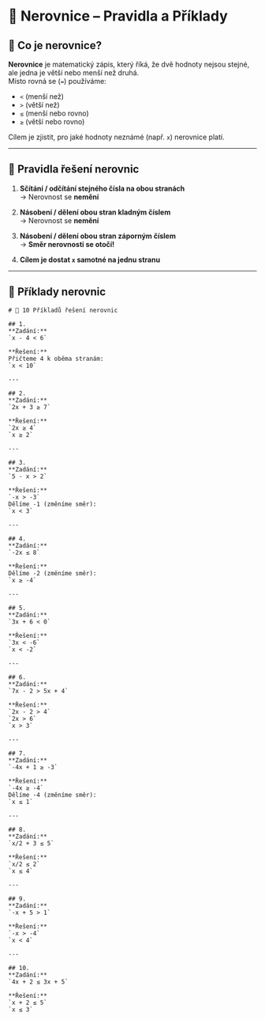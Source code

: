 # 📘 Nerovnice – Pravidla a Příklady

## 🔹 Co je nerovnice?

**Nerovnice** je matematický zápis, který říká, že dvě hodnoty nejsou stejné, ale jedna je větší nebo menší než druhá.  
Místo rovná se (`=`) používáme:

- `<`  (menší než)  
- `>`  (větší než)  
- `≤`  (menší nebo rovno)  
- `≥`  (větší nebo rovno)

Cílem je zjistit, pro jaké hodnoty neznámé (např. `x`) nerovnice platí.

---

## 📏 Pravidla řešení nerovnic

1. **Sčítání / odčítání stejného čísla na obou stranách**  
   → Nerovnost se **nemění**

2. **Násobení / dělení obou stran kladným číslem**  
   → Nerovnost se **nemění**

3. **Násobení / dělení obou stran záporným číslem**  
   → **Směr nerovnosti se otočí!**

4. **Cílem je dostat `x` samotné na jednu stranu**

***

## 🧮 Příklady nerovnic

````
# 🧮 10 Příkladů řešení nerovnic

## 1.
**Zadání:**  
`x - 4 < 6`  

**Řešení:**  
Přičteme 4 k oběma stranám:  
`x < 10`

---

## 2.
**Zadání:**  
`2x + 3 ≥ 7`  

**Řešení:**  
`2x ≥ 4`  
`x ≥ 2`

---

## 3.
**Zadání:**  
`5 - x > 2`  

**Řešení:**  
`-x > -3`  
Dělíme -1 (změníme směr):  
`x < 3`

---

## 4.
**Zadání:**  
`-2x ≤ 8`  

**Řešení:**  
Dělíme -2 (změníme směr):  
`x ≥ -4`

---

## 5.
**Zadání:**  
`3x + 6 < 0`  

**Řešení:**  
`3x < -6`  
`x < -2`

---

## 6.
**Zadání:**  
`7x - 2 > 5x + 4`  

**Řešení:**  
`2x - 2 > 4`  
`2x > 6`  
`x > 3`

---

## 7.
**Zadání:**  
`-4x + 1 ≥ -3`  

**Řešení:**  
`-4x ≥ -4`  
Dělíme -4 (změníme směr):  
`x ≤ 1`

---

## 8.
**Zadání:**  
`x/2 + 3 ≤ 5`  

**Řešení:**  
`x/2 ≤ 2`  
`x ≤ 4`

---

## 9.
**Zadání:**  
`-x + 5 > 1`  

**Řešení:**  
`-x > -4`  
`x < 4`

---

## 10.
**Zadání:**  
`4x + 2 ≤ 3x + 5`  

**Řešení:**  
`x + 2 ≤ 5`  
`x ≤ 3`
